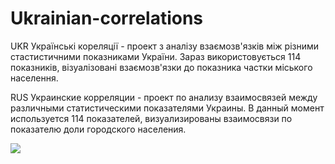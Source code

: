 Ukrainian-correlations
======================

UKR
Українські кореляції - проект з аналізу взаємозв'язків між різними стастистичними показниками України.
Зараз використовується 114 показників, візуалізовані взаємозв'язки до показника частки міського населення.

RUS
Украинские корреляции - проект по анализу взаимосвязей между различными статистическими показателями Украины.
В данный момент используется 114 показателей, визуализированы взаимосвязи по показателю доли городского населения.

<img src="http://i.piccy.info/i7/6165bdbaf2973481725bb969cd1290a3/4-74-7/51445734/corr_graph_urban_02.png" />
